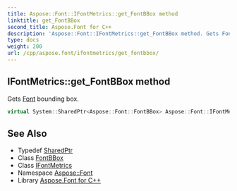 ```yaml
---
title: Aspose::Font::IFontMetrics::get_FontBBox method
linktitle: get_FontBBox
second_title: Aspose.Font for C++
description: 'Aspose::Font::IFontMetrics::get_FontBBox method. Gets Font bounding box in C++.'
type: docs
weight: 200
url: /cpp/aspose.font/ifontmetrics/get_fontbbox/
---
```

## IFontMetrics::get_FontBBox method


Gets [Font](../../font/) bounding box.

```cpp
virtual System::SharedPtr<Aspose::Font::FontBBox> Aspose::Font::IFontMetrics::get_FontBBox()=0
```

## See Also

* Typedef [SharedPtr](../../../system/sharedptr/)
* Class [FontBBox](../../fontbbox/)
* Class [IFontMetrics](../)
* Namespace [Aspose::Font](../../)
* Library [Aspose.Font for C++](../../../)
